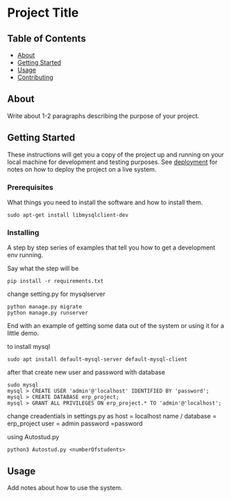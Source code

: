 # Project Title

## Table of Contents

- [About](#about)
- [Getting Started](#getting_started)
- [Usage](#usage)
- [Contributing](../CONTRIBUTING.md)

## About <a name = "about"></a>

Write about 1-2 paragraphs describing the purpose of your project.

## Getting Started <a name = "getting_started"></a>

These instructions will get you a copy of the project up and running on your local machine for development and testing purposes. See [deployment](#deployment) for notes on how to deploy the project on a live system.

### Prerequisites

What things you need to install the software and how to install them.

```
sudo apt-get install libmysqlclient-dev
```

### Installing

A step by step series of examples that tell you how to get a development env running.

Say what the step will be

```
pip install -r requirements.txt
```
change setting.py for mysqlserver 
```
python manage.py migrate 
python manage.py runserver
```

End with an example of getting some data out of the system or using it for a little demo.

to install mysql 
```
sudo apt install default-mysql-server default-mysql-client
```
after that create new user and password with database 
```
sudo mysql
mysql > CREATE USER 'admin'@'localhost' IDENTIFIED BY 'password';
mysql > CREATE DATABASE erp_project;
mysql > GRANT ALL PRIVILEGES ON erp_project.* TO 'admin'@'localhost';
```

change creadentials in settings.py as
host = localhost
name / database = erp_project
user = admin
password =password


using Autostud.py
```
python3 Autostud.py <numberOfstudents>
```
## Usage <a name = "usage"></a>

Add notes about how to use the system.
